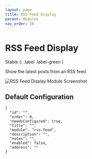 ```yaml
---
layout: page
title: RSS Feed Display
parent: Modules
nav_order: 28
---
```


# RSS Feed Display

Stable
{: .label .label-green }

Show the latest posts from an RSS feed

![RSS Feed Display Module Screenshot](/bug/assets/images/screenshots/module-rss-feed.png)

## Default Configuration

```
{
  "id": "",
  "order": 0,
  "needsConfigured": true,
  "title": "",
  "module": "rss-feed",
  "description": "",
  "notes": "",
  "enabled": false,
  "address": ""
}
```
